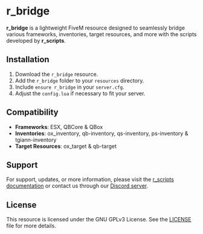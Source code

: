 # r_bridge

**r_bridge** is a lightweight FiveM resource designed to seamlessly bridge various frameworks, inventories, target resources, and more with the scripts developed by **r_scripts**.

## Installation

1. Download the `r_bridge` resource.
2. Add the `r_bridge` folder to your `resources` directory.
3. Include `ensure r_bridge` in your `server.cfg`.
4. Adjust the `config.lua` if necessary to fit your server.

## Compatibility

- **Frameworks**: ESX, QBCore & QBox
- **Inventories**: ox_inventory, qb-inventory, qs-inventory, ps-inventory & tgiann-inventory
- **Target Resources**: ox_target & qb-target

## Support

For support, updates, or more information, please visit the [r_scripts documentation](https://r-scripts-1.gitbook.io/r_scripts-docs./) or contact us through our [Discord server](https://discord.gg/r-scripts).

## License

This resource is licensed under the GNU GPLv3 License. See the [LICENSE](LICENSE) file for more details.
